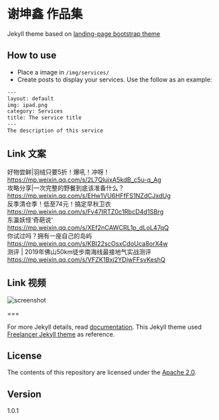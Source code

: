 # 谢坤鑫 作品集

Jekyll theme based on [landing-page bootstrap theme ](http://startbootstrap.com/templates/landing-page/)

## How to use
 - Place a image in `/img/services/`
 - Create posts to display your services. Use the follow as an example:

```txt
---
layout: default
img: ipad.png
category: Services
title: The service title
---
The description of this service
```

## Link 文案
好物尝鲜|羽绒只要5折！爆吼！冲呀！  
https://mp.weixin.qq.com/s/2L7QlujxA5kdB_c5u-q_Ag  
攻略分享|一次完整的野餐到底该准备什么？  
https://mp.weixin.qq.com/s/EHw1VU6HFfFS1NZdCJxdUg  
反季清仓季！低至74元！搞定早秋卫衣  
https://mp.weixin.qq.com/s/Fv47IRTZ0c1RbcD4d1SBrg  
东瀛妖怪‘奇葩说’  
https://mp.weixin.qq.com/s/XEf2nCAWCRL1p_dLoL47qQ  
你试过吗？拥有一座自己的岛屿  
https://mp.weixin.qq.com/s/KBI22scOsxCdoUca8orX4w  
测评 | 2019年佛山50km徒步南海线最接地气实战测评  
https://mp.weixin.qq.com/s/VFZK1Bxj2YDjwFFsvKeshQ

## Link 视频
![screenshot](https://raw.githubusercontent.com/swcool/landing-page-theme/master/img/screenshot.png)

===

For more Jekyll details, read [documentation](http://jekyllrb.com/).
This Jekyll theme used [Freelancer Jekyll theme](https://github.com/jeromelachaud/freelancer-theme/) as reference.

## License
The contents of this repository are licensed under the [Apache
2.0](http://www.apache.org/licenses/LICENSE-2.0.html).

## Version
1.0.1

